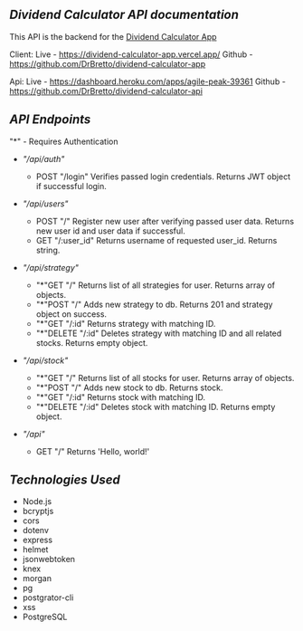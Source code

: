 ## **_Dividend Calculator API documentation_**

This API is the backend for the [Dividend Calculator App](https://github.com/DrBretto/dividend-calculator-app)

Client: Live - https://dividend-calculator-app.vercel.app/
Github - https://github.com/DrBretto/dividend-calculator-app

Api: Live - https://dashboard.heroku.com/apps/agile-peak-39361
Github - https://github.com/DrBretto/dividend-calculator-api

## _API Endpoints_

"*" - Requires Authentication

- _"/api/auth"_

  - POST "/login" Verifies passed login credentials. Returns JWT object if successful login.

- _"/api/users"_

  - POST "/" Register new user after verifying passed user data. Returns new user id and user data if successful.
  - GET "/:user_id" Returns username of requested user_id. Returns string.

- _"/api/strategy"_

  - "*"GET "/" Returns list of all strategies for user. Returns array of objects.
  - "*"POST "/" Adds new strategy to db. Returns 201 and strategy object on success.
  - "*"GET "/:id" Returns strategy with matching ID.
  - "*"DELETE "/:id" Deletes strategy with matching ID and all related stocks. Returns empty object.

- _"/api/stock"_

  - "*"GET "/" Returns list of all stocks for user. Returns array of objects.
  - "*"POST "/" Adds new stock to db. Returns stock.
  - "*"GET "/:id" Returns stock with matching ID.
  - "*"DELETE "/:id" Deletes stock with matching ID. Returns empty object.

- _"/api"_
  - GET "/" Returns 'Hello, world!'

## _Technologies Used_

- Node.js
- bcryptjs
- cors
- dotenv
- express
- helmet
- jsonwebtoken
- knex
- morgan
- pg
- postgrator-cli
- xss
- PostgreSQL
